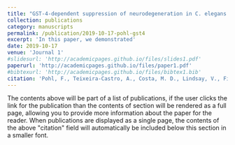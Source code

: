 ```yaml
---
title: "GST-4-dependent suppression of neurodegeneration in C. elegans models of Parkinson’s and Machado-Joseph disease by rapeseed pomace extract supplementation."
collection: publications
category: manuscripts
permalink: /publication/2019-10-17-pohl-gst4
excerpt: 'In this paper, we demonstrated'
date: 2019-10-17
venue: 'Journal 1'
#slidesurl: 'http://academicpages.github.io/files/slides1.pdf'
paperurl: 'http://academicpages.github.io/files/paper1.pdf'
#bibtexurl: 'http://academicpages.github.io/files/bibtex1.bib'
citation: 'Pohl, F., Teixeira-Castro, A., Costa, M. D., Lindsay, V., Fiúza-Fernandes, J., Goua, M., Bermano, G., Russell, W., Maciel, P. & Kong Thoo Lin, P. (2019). GST-4-dependent suppression of neurodegeneration in C. elegans models of Parkinson’s and Machado-Joseph disease by rapeseed pomace extract supplementation. <i>Frontiers in Neuroscience</i>. 13.'
---
```

The contents above will be part of a list of publications, if the user clicks the link for the publication than the contents of section will be rendered as a full page, allowing you to provide more information about the paper for the reader. When publications are displayed as a single page, the contents of the above "citation" field will automatically be included below this section in a smaller font.
